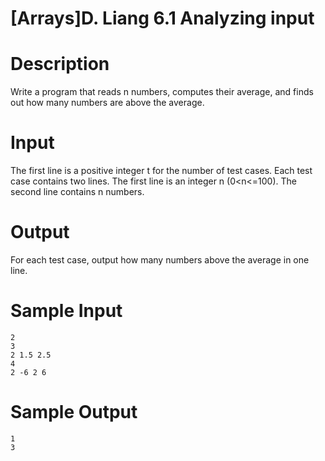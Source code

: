 # [Arrays]D. Liang 6.1 Analyzing input

# Description
Write a program that reads n numbers, computes their average, and finds out how many numbers are above the average.

# Input
The first line is a positive integer t for the number of test cases.
Each test case contains two lines. The first line is an integer n (0<n<=100). The second line contains n numbers.
# Output
For each test case, output how many numbers above the average in one line.

# Sample Input
```
2
3
2 1.5 2.5
4
2 -6 2 6
```
# Sample Output
```
1
3
```
